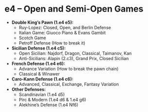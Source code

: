 # e4 – Open and Semi-Open Games

* **Double King’s Pawn (1.e4 e5):**
  * Ruy-Lopez: Closed, Open, and Berlin Defense
  * Italian Game: Giuoco Piano & Evans Gambit
  * Scotch Game
  * Petroff Defense (How to break it)
* **Sicilian Defense (1.e4 c5):**
  * Open Sicilian: Najdorf, Dragon, Classical, Taimanov, Kan
  * Anti-Sicilians: Alapin (2.c3), Grand Prix, Closed Sicilian
* **French Defense (1.e4 e6):**
  * Advance Variation (How to break the pawn chain)
  * Classical & Winawer
* **Caro-Kann Defense (1.e4 c6):**
  * Advanced, Classical, Exchange, Fantasy Variation
* **Other Defenses:**
  * Scandinavian (1.e4 d5)
  * Pirc & Modern (1.e4 d6 & 1.e4 g6)
  * Alekhine’s Defense (1.e4 Nf6)

